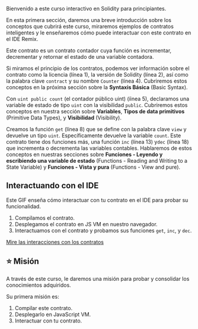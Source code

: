 Bienvenido a este curso interactivo en Solidity para principiantes. 

En esta primera sección, daremos una breve introducción sobre los conceptos que cubrirá este curso, miraremos ejemplos de contratos inteligentes y le enseñaremos cómo puede interactuar con este contrato en el IDE Remix. 
 
Este contrato es un contrato contador cuya función es incrementar, decrementar y retornar el estado de una variable contadora. 

Si miramos el principio de los contratos, podemos ver información sobre el contrato como la licencia (línea 1), la versión de Solidity (línea 2), así como la palabra clave `contract` y su nombre `Counter` (línea 4). Cubriremos estos conceptos en la próxima sección sobre la 
**Syntaxis Básica** (Basic Syntax).

Con `uint public count` (el contador público uint) (íinea 5), declaramos una variable de estado de tipo `uint` con la visibilidad `public`. Cubriremos estos conceptos en nuestra sección sobre **Variables**, **Tipos de data primitivos** (Primitive Data Types), y **Visibilidad** (Visibility).

Creamos la función `get` (línea 8) que se define con la palabra clave `view` y devuelve un tipo `uint`. Específicamente devuelve la variable `count`. Este contrato tiene dos funciones más, una función `inc` (línea 13) y`dec` (línea 18) que incrementa o decrementa las variables contables. Hablaremos de estos conceptos en nuestras secciones sobre **Funciones - Leyendo y escribiendo una variable de estado** (Functions - Reading and Writing to a State Variable) y **Funciones - Vista y pura** (Functions - View and pure).

## Interactuando con el IDE

Este GIF enseña cómo interactuar con tu contrato en el IDE para probar su funcionalidad. 

1. Compilamos el contrato.
2. Desplegamos el contrato en JS VM en nuestro navegador. 
3. Interactuamos con el contrato y probamos sus funciones `get`, `inc`, y `dec`.

<a href="https://i.imgur.com/SgxMo0u.gif" target="_blank">Mire las interacciones con los contratos</a>


## ⭐️ Misión

A través de este curso, le daremos una misión para probar y consolidar los conocimientos adquiridos. 

Su primera misión es:
1. Compilar este contrato.
2. Desplegarlo en JavaScript VM.
3. Interactuar con tu contrato.